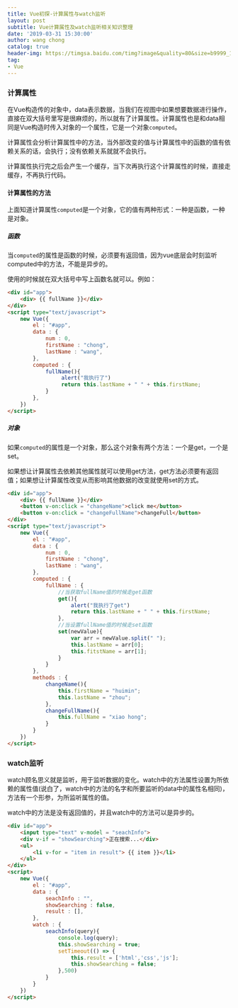 ```yaml
---
title: Vue初探-计算属性与watch监听
layout: post
subtitle: Vue计算属性及watch监听相关知识整理
date: '2019-03-31 15:30:00'
author: wang chong
catalog: true
header-img: https://timgsa.baidu.com/timg?image&quality=80&size=b9999_10000&sec=1554026785443&di=02cb27b4261a056c17ecca6c27e1c433&imgtype=0&src=http%3A%2F%2Faliyunzixunbucket.oss-cn-beijing.aliyuncs.com%2Fjpg%2F1c7a3a847672e9bc5cc2605b9a39938b.jpg%3Fx-oss-process%3Dimage%2Fresize%2Cp_100%2Fauto-orient%2C1%2Fquality%2Cq_90%2Fformat%2Cjpg%2Fwatermark%2Cimage_eXVuY2VzaGk%3D%2Ct_100
tag:
- Vue
---
```


### 计算属性
在Vue构造传的对象中，data表示数据，当我们在视图中如果想要数据进行操作，直接在双大括号里写是很麻烦的，所以就有了计算属性。计算属性也是和data相同是Vue构造时传入对象的一个属性，它是一个对象`computed`。

计算属性会分析计算属性中的方法，当外部改变的值与计算属性中的函数的值有依赖关系的话，会执行；没有依赖关系就就不会执行。

计算属性执行完之后会产生一个缓存，当下次再执行这个计算属性的时候，直接走缓存，不再执行代码。
#### 计算属性的方法
上面知道计算属性`computed`是一个对象，它的值有两种形式：一种是函数，一种是对象。
##### 函数
当`computed`的属性是函数的时候，必须要有返回值，因为vue底层会时刻监听computed中的方法，不能是异步的。

使用的时候就在双大括号中写上函数名就可以。例如：
```html
<div id="app">
    <div> {{ fullName }}</div>
</div>
<script type="text/javascript">
    new Vue({
        el : "#app",
        data : {
            num : 0,
            firstName : "chong",
            lastName : "wang",
        },
        computed : {
            fullName(){
                 alert("我执行了")
                 return this.lastName + " " + this.firstName;
            }
        },
    })
</script>
```
##### 对象
如果`computed`的属性是一个对象，那么这个对象有两个方法：一个是get，一个是set。

如果想让计算属性去依赖其他属性就可以使用get方法，get方法必须要有返回值；如果想让计算属性改变从而影响其他数据的改变就使用set的方式。

```html
<div id="app">
    <div> {{ fullName }}</div>
    <button v-on:click = "changeName">click me</button>
    <button v-on:click = "changeFullName">changeFull</button>
</div>
<script type="text/javascript">
    new Vue({
        el : "#app",
        data : {
            num : 0,
            firstName : "chong",
            lastName : "wang",
        },
        computed : {
            fullName : {
                //当获取fullName值的时候走get函数
                get(){
                    alert("我执行了get")
                    return this.lastName + " " + this.firstName;
                },
                //当设置fullName值的时候走set函数
                set(newValue){
                    var arr = newValue.split(" ");
                    this.lastName = arr[0];
                    this.fitstName = arr[1];
                }
            }
        },
        methods : {
            changeName(){
                this.firstName = "huimin";
                this.lastName = "zhou";
            },
            changeFullName(){
                this.fullName = "xiao hong";
            }
        }
    })
</script>
```
### watch监听
watch顾名思义就是监听，用于监听数据的变化。watch中的方法属性设置为所依赖的属性值(说白了，watch中的方法的名字和所要监听的data中的属性名相同)，方法有一个形参，为所监听属性的值。

watch中的方法是没有返回值的，并且watch中的方法可以是异步的。
```html
<div id="app">
    <input type="text" v-model = "seachInfo">
    <div v-if = "showSearching">正在搜索...</div>
    <ul>
        <li v-for = "item in result"> {{ item }}</li>
    </ul>
</div>
<script>
    new Vue({
        el : "#app",
        data : {
            seachInfo : "",
            showSearching : false,
            result : [],
        },
        watch : {
            seachInfo(query){
                console.log(query);
                this.showSearching = true;
                setTimeout(() => {
                    this.result = ['html','css','js'];
                    this.showSearching = false;
                },500)
            }
        }
    })
</script>
```